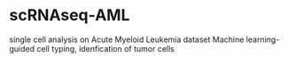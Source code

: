 # scRNAseq-AML
single cell analysis on Acute Myeloid Leukemia dataset
Machine learning-guided cell typing, idenfication of tumor cells
